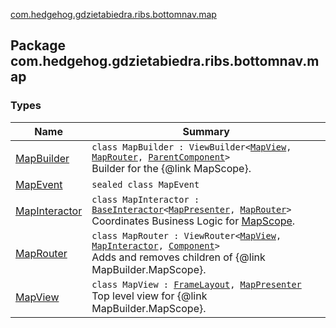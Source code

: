 [com.hedgehog.gdzietabiedra.ribs.bottomnav.map](./index.md)

## Package com.hedgehog.gdzietabiedra.ribs.bottomnav.map

### Types

| Name | Summary |
|---|---|
| [MapBuilder](-map-builder/index.md) | `class MapBuilder : ViewBuilder<`[`MapView`](-map-view/index.md)`, `[`MapRouter`](-map-router/index.md)`, `[`ParentComponent`](-map-builder/-parent-component/index.md)`>`<br>Builder for the {@link MapScope}. |
| [MapEvent](-map-event/index.md) | `sealed class MapEvent` |
| [MapInteractor](-map-interactor/index.md) | `class MapInteractor : `[`BaseInteractor`](../com.uber.rib.core/-base-interactor/index.md)`<`[`MapPresenter`](-map-interactor/-map-presenter/index.md)`, `[`MapRouter`](-map-router/index.md)`>`<br>Coordinates Business Logic for [MapScope](#). |
| [MapRouter](-map-router/index.md) | `class MapRouter : ViewRouter<`[`MapView`](-map-view/index.md)`, `[`MapInteractor`](-map-interactor/index.md)`, `[`Component`](-map-builder/-component/index.md)`>`<br>Adds and removes children of {@link MapBuilder.MapScope}. |
| [MapView](-map-view/index.md) | `class MapView : `[`FrameLayout`](https://developer.android.com/reference/android/widget/FrameLayout.html)`, `[`MapPresenter`](-map-interactor/-map-presenter/index.md)<br>Top level view for {@link MapBuilder.MapScope}. |
